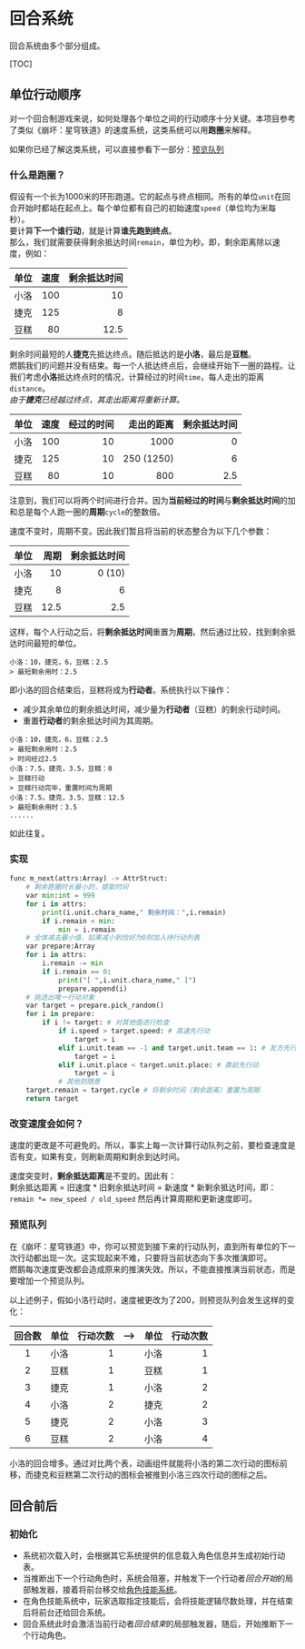 # 回合系统
回合系统由多个部分组成。

[TOC]

## 单位行动顺序
对一个回合制游戏来说，如何处理各个单位之间的行动顺序十分关键。本项目参考了类似《崩坏：星穹铁道》的速度系统，这类系统可以用**跑圈**来解释。

如果你已经了解这类系统，可以直接参看下一部分：[预览队列](#preview_queue)

### 什么是跑圈？
假设有一个长为1000米的环形跑道。它的起点与终点相同。所有的单位`unit`在回合开始时都站在起点上。每个单位都有自己的初始速度`speed`（单位均为米每秒）。  
要计算**下一个谁行动**，就是计算**谁先跑到终点**。  
那么，我们就需要获得剩余抵达时间`remain`，单位为秒。即，剩余距离除以速度，例如：

|单位|速度|剩余抵达时间|
|---|---:|---:|
|小洛|100|10|
|捷克|125|8|
|豆糕|80|12.5|

剩余时间最短的人**捷克**先抵达终点。随后抵达的是**小洛**，最后是**豆糕**。  
燃鹅我们的问题并没有结束。每一个人抵达终点后，会继续开始下一圈的路程。让我们考虑**小洛**抵达终点时的情况，计算经过的时间`time`，每人走出的距离`distance`。  
*由于**捷克**已经越过终点，其走出距离将重新计算。*

|单位|速度|经过的时间|走出的距离|剩余抵达时间|
|---|---:|---:|---:|---:|
|小洛|100   |10 |1000       |0  |
|捷克|125   |10 |250 (1250) |6  |
|豆糕|80    |10 |800        |2.5|

注意到，我们可以将两个时间进行合并。因为**当前经过的时间**与**剩余抵达时间**的加和总是每个人跑一圈的**周期**`cycle`的整数倍。

速度不变时，周期不变。因此我们暂且将当前的状态整合为以下几个参数：

|单位|周期|剩余抵达时间|
|---|---:|---:|
|小洛|10|0 (10)|
|捷克|8|6  |
|豆糕|12.5|2.5|

这样，每个人行动之后，将**剩余抵达时间**重置为**周期**，然后通过比较，找到剩余抵达时间最短的单位。

```
小洛：10，捷克，6，豆糕：2.5  
> 最短剩余用时：2.5
```
即小洛的回合结束后，豆糕将成为**行动者**。系统执行以下操作：
- 减少其余单位的剩余抵达时间，减少量为**行动者**（豆糕）的剩余行动时间。
- 重置**行动者**的剩余抵达时间为其周期。
```
小洛：10，捷克，6，豆糕：2.5  
> 最短剩余用时：2.5
> 时间经过2.5
小洛：7.5，捷克，3.5，豆糕：0  
> 豆糕行动
> 豆糕行动完毕，重置时间为周期
小洛：7.5，捷克，3.5，豆糕：12.5  
> 最短剩余用时：3.5
......
```
如此往复。

### 实现
```python
func m_next(attrs:Array) -> AttrStruct:
	# 剩余跑圈时长最小的，提取时间
	var min:int = 999
	for i in attrs:
		print(i.unit.chara_name," 剩余时间：",i.remain)
		if i.remain < min:
			min = i.remain
	# 全体减去最小值，如果减小到恰好为0则加入待行动列表
	var prepare:Array
	for i in attrs:
		i.remain -= min
		if i.remain == 0:
			print("[ ",i.unit.chara_name," ]")
			prepare.append(i)
	# 挑选出唯一行动对象
	var target = prepare.pick_random()
	for i in prepare:
		if i != target: # 对其他值进行检查
			if i.speed > target.speed: # 高速先行动
				target = i
			elif i.unit.team == -1 and target.unit.team == 1: # 友方先行动
				target = i
			elif i.unit.place < target.unit.place: # 靠前先行动
				target = i
			# 其他则随意
	target.remain = target.cycle # 将剩余时间（剩余距离）重置为周期
	return target
```
### 改变速度会如何？

速度的更改是不可避免的。所以，事实上每一次计算行动队列之前，要检查速度是否有变，如果有变，则刷新周期和剩余到达时间。

速度突变时，**剩余抵达距离**是不变的。因此有：  
剩余抵达距离 = 旧速度 * 旧剩余抵达时间 = 新速度 * 新剩余抵达时间，即：  
``remain *= new_speed / old_speed``
然后再计算周期和更新速度即可。

### <span id="preview_queue">预览队列</span>

在《崩坏：星穹铁道》中，你可以预览到接下来的行动队列，直到所有单位的下一次行动都出现一次。这实现起来不难，只要将当前状态向下多次推演即可。  
燃鹅每次速度更改都会造成原来的推演失效。所以，不能直接推演当前状态，而是要增加一个预览队列。

以上述例子，假如小洛行动时，速度被更改为了200，则预览队列会发生这样的变化：

|回合数|单位|行动次数|-->|单位|行动次数|
|:---:|---|---:|---|---|---:|
|1|小洛|1||小洛|1|
|2|豆糕|1||豆糕|1|
|3|捷克|1||小洛|2|
|4|小洛|2||捷克|2|
|5|捷克|2||小洛|3|
|6|豆糕|2||小洛|4|

小洛的回合增多。通过对比两个表，动画组件就能将小洛的第二次行动的图标前移，而捷克和豆糕第二次行动的图标会被推到小洛三四次行动的图标之后。

## <span id="before_and_after_the_round">回合前后</span>

### 初始化 

- 系统初次载入时，会根据其它系统提供的信息载入角色信息并生成初始行动表。  
- 当推断出下一个行动角色时，系统会阻塞，并触发下一个行动者*回合开始*的局部触发器，接着将前台移交给[角色技能系统]()。  
- 在角色技能系统中，玩家选取指定技能后，会将技能逻辑尽数处理，并在结束后将前台还给回合系统。  
- 回合系统此时会激活当前行动者*回合结束*的局部触发器，随后，开始推断下一个行动角色。